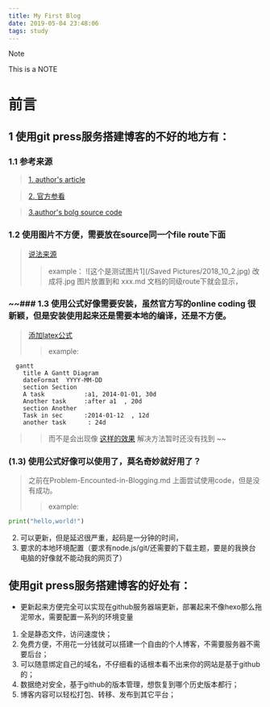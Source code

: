 ```yaml
---
title: My First Blog
date: 2019-05-04 23:48:06
tags: study
---
```

> [!NOTE]
> This is a NOTE
# 前言

## 1 使用git press服务搭建博客的不好的地方有：

### 1.1 参考来源
> [1. author's article](https://gitpress.io/@gitpress/)

> [2. 官方参看](https://gitpress.io/c/helps/welcome)

> [3.author's bolg source code](https://github.com/gitpress-io/blog/blob/master/source/diagrams-with-mermaid.md)

### 1.2 使用图片不方便，需要放在source同一个file route下面 
> [说法来源](https://gitpress.io/c/helps/troubleshooting)
>> example： ![这个是测试图片1](/Saved Pictures/2018_10_2.jpg)
>> 改成将.jpg 图片放置到和 xxx.md 文档的同级route下就会显示，



### ~~### 1.3 使用公式好像需要安装，虽然官方写的online coding 很新颖，但是安装使用起来还是需要本地的编译，还是不方便。
> [添加latex公式](https://gitpress.io/@gitpress/latex)
>> example:
```mermaid,autorun
  gantt
    title A Gantt Diagram
    dateFormat  YYYY-MM-DD
    section Section
    A task           :a1, 2014-01-01, 30d
    Another task     :after a1  , 20d
    section Another
    Task in sec      :2014-01-12  , 12d
    another task      : 24d
```
>> 而不是会出现像 [这样的效果](https://mermaidjs.github.io/gantt.html)
>> 解决方法暂时还没有找到  ~~
### (1.3) 使用公式好像可以使用了，莫名奇妙就好用了？
> 之前在Problem-Encounted-in-Blogging.md 上面尝试使用code，但是没有成功。
>> example:
```python
print("hello,world!")
```



2. 可以更新，但是延迟很严重，起码是一分钟的时间，
3. 要求的本地环境配置（要求有node.js/git/还需要的下载主题，要是的我换台电脑的好像就不能动我的网页了）


## 使用git press服务搭建博客的好处有：

* 更新起来方便完全可以实现在github服务器端更新，部署起来不像hexo那么拖泥带水，需要配置一系列的环境变量
1. 全是静态文件，访问速度快；
2. 免费方便，不用花一分钱就可以搭建一个自由的个人博客，不需要服务器不需要后台；
3. 可以随意绑定自己的域名，不仔细看的话根本看不出来你的网站是基于github的；
4. 数据绝对安全，基于github的版本管理，想恢复到哪个历史版本都行；
5. 博客内容可以轻松打包、转移、发布到其它平台；
